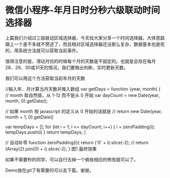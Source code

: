 # 微信小程序-年月日时分秒六级联动时间选择器
上篇我们介绍过三级联动区域选择器，今天给大家分享一个时间选择器。大体思路跟上一个差不多就不赘述了，而且相对区域选择器还没那么复杂，数据基本也是死的，用系统方法就可以获取当前事件。

值得注意的是，滑动月份的时候每个月的天数是不固定的。也就是会存在每月28、29、30或31天的情况。我们要做出判断，实时更新天数。

我们可以用这个方法获取当前年月的天数

//输入年、月计算当月天数并推入数组
var getDays = function (year, month) {
  // month 取自然值，从 1-12 而不是从 0 开始
  var dayCount = new Date(year, month, 0).getDate();

  // 如果 month 按 javascript 的定义从 0 开始的话就是
  // return new Date(year, month + 1, 0).getDate()

  var tempDays = [];
  for (let i = 1; i <= dayCount; i++) {
    i = zeroPadding(i);
    tempDays.push(i)
  }
  return tempDays;
}

// 自动补零
function zeroPadding(i){
  return ('0' + i).slice(-2);
  // return (Array(2).join(0) + i).slice(-2);
}
图1 最终效果

如果不需要秒的同学，可以自行去掉一个<picker-view-column></picker-view-column>做些相应的修改就可以了。

Demo放在git了有需要的可以去下载。谢谢。
